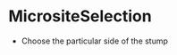 # MicrositeSelection

- Choose the particular side of the stump

<!-- @include: /../Placeholder_NeuroProfile.md -->